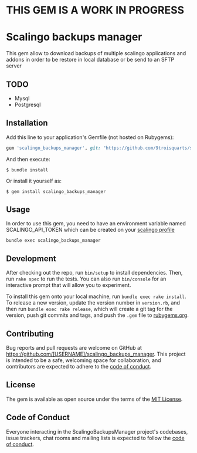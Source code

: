# THIS GEM IS A WORK IN PROGRESS
# Scalingo backups manager

This gem allow to download backups of multiple scalingo applications and addons in order to be restore in local database or be send to an SFTP server


## TODO

- Mysql
- Postgresql

## Installation

Add this line to your application's Gemfile (not hosted on Rubygems):

```ruby
gem 'scalingo_backups_manager', git: "https://github.com/9troisquarts/scalingo_backups_manager"
```

And then execute:

    $ bundle install

Or install it yourself as:

    $ gem install scalingo_backups_manager

## Usage

In order to use this gem, you need to have an environment variable named SCALINGO_API_TOKEN which can be created on your [scalingo profile](https://dashboard-prev.osc-fr1.scalingo.com/profile)

`bundle exec scalingo_backups_manager`

## Development

After checking out the repo, run `bin/setup` to install dependencies. Then, run `rake spec` to run the tests. You can also run `bin/console` for an interactive prompt that will allow you to experiment.

To install this gem onto your local machine, run `bundle exec rake install`. To release a new version, update the version number in `version.rb`, and then run `bundle exec rake release`, which will create a git tag for the version, push git commits and tags, and push the `.gem` file to [rubygems.org](https://rubygems.org).

## Contributing

Bug reports and pull requests are welcome on GitHub at https://github.com/[USERNAME]/scalingo_backups_manager. This project is intended to be a safe, welcoming space for collaboration, and contributors are expected to adhere to the [code of conduct](https://github.com/[USERNAME]/scalingo_backups_manager/blob/master/CODE_OF_CONDUCT.md).


## License

The gem is available as open source under the terms of the [MIT License](https://opensource.org/licenses/MIT).

## Code of Conduct

Everyone interacting in the ScalingoBackupsManager project's codebases, issue trackers, chat rooms and mailing lists is expected to follow the [code of conduct](https://github.com/[USERNAME]/scalingo_backups_manager/blob/master/CODE_OF_CONDUCT.md).

